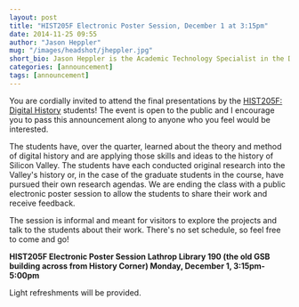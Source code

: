 ```yaml
---
layout: post
title: "HIST205F Electronic Poster Session, December 1 at 3:15pm"
date: 2014-11-25 09:55
author: "Jason Heppler"
mug: "/images/headshot/jheppler.jpg"
short_bio: Jason Heppler is the Academic Technology Specialist in the Department of History at Stanford University and a Ph.D. candidate in History at the University of Nebraska-Lincoln
categories: [announcement]
tags: [announcement]
---
```

You are cordially invited to attend the final presentations by the [HIST205F:
Digital History](http://jasonheppler.org/teaching/hist205f.2014/) students!
The event is open to the public and I encourage you to pass this announcement
along to anyone who you feel would be interested.

The students have, over the quarter, learned about the theory and method of
digital history and are applying those skills and ideas to the history of
Silicon Valley. The students have each conducted original research into the
Valley's history or, in the case of the graduate students in the course, have
pursued their own research agendas. We are ending the class with a public
electronic poster session to allow the students to share their work and
receive feedback.

The session is informal and meant for visitors to explore the projects and
talk to the students about their work. There's no set schedule, so feel free
to come and go!

**HIST205F Electronic Poster Session
Lathrop Library 190 (the old GSB building across from History Corner)
Monday, December 1, 3:15pm-5:00pm**

Light refreshments will be provided.
